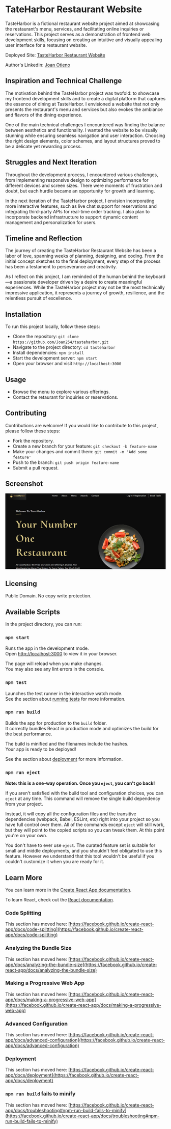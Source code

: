 # TateHarbor Restaurant Website

TasteHarbor is a fictional restaurant website project aimed at showcasing the restaurant's menu, services, and facilitating online inquiries or reservations. This project serves as a demonstration of frontend web development skills, focusing on creating an intuitive and visually appealing user interface for a restaurant website.

Deployed Site: [TasteHarbor Restaurant Website](https://tasteharbor-restaurant.netlify.app)

Author's LinkedIn: [Joan Otieno](https://www.linkedin.com/in/joan-achieng-869337190/)

## Inspiration and Technical Challenge

The motivation behind the TasteHarbor project was twofold: to showcase my frontend development skills and to create a digital platform that captures the essence of dining at TasteHarbor. I envisioned a website that not only presents the restaurant's menu and services but also evokes the ambiance and flavors of the dining experience.

One of the main technical challenges I encountered was finding the balance between aesthetics and functionality. I wanted the website to be visually stunning while ensuring seamless navigation and user interaction. Choosing the right design elements, color schemes, and layout structures proved to be a delicate yet rewarding process.

## Struggles and Next Iteration

Throughout the development process, I encountered various challenges, from implementing responsive design to optimizing performance for different devices and screen sizes. There were moments of frustration and doubt, but each hurdle became an opportunity for growth and learning.

In the next iteration of the TasteHarbor project, I envision incorporating more interactive features, such as live chat support for reservations and integrating third-party APIs for real-time order tracking. I also plan to incorporate backend infrastructure to support dynamic content management and personalization for users.

## Timeline and Reflection

The journey of creating the TasteHarbor Restaurant Website has been a labor of love, spanning weeks of planning, designing, and coding. From the initial concept sketches to the final deployment, every step of the process has been a testament to perseverance and creativity.

As I reflect on this project, I am reminded of the human behind the keyboard—a passionate developer driven by a desire to create meaningful experiences. While the TasteHarbor project may not be the most technically impressive application, it represents a journey of growth, resilience, and the relentless pursuit of excellence.

## Installation

To run this project locally, follow these steps:
* Clone the repository: `git clone https://github.com/Joan254/tasteharbor.git`
* Navigate to the project directory: `cd tasteharbor`
* Install dependencies: `npm install`
* Start the development server: `npm start`
* Open your browser and visit `http://localhost:3000`

## Usage

* Browse the menu to explore various offerings.
* Contact the retaurant for inquiries or reservations.

## Contributing

Contributions are welcome! If you would like to contribute to this project, please follow these steps:
* Fork the repository.
* Create a new branch for your feature: `git checkout -b feature-name`
* Make your changes and commit them: `git commit -m 'Add some feature'`
* Push to the branch: `git push origin feature-name`
* Submit a pull request.

## Screenshot

![alt text](tasteharbor-screenshot.png)

## Licensing

Public Domain. No copy write protection.

## Available Scripts

In the project directory, you can run:

### `npm start`

Runs the app in the development mode.\
Open [http://localhost:3000](http://localhost:3000) to view it in your browser.

The page will reload when you make changes.\
You may also see any lint errors in the console.

### `npm test`

Launches the test runner in the interactive watch mode.\
See the section about [running tests](https://facebook.github.io/create-react-app/docs/running-tests) for more information.

### `npm run build`

Builds the app for production to the `build` folder.\
It correctly bundles React in production mode and optimizes the build for the best performance.

The build is minified and the filenames include the hashes.\
Your app is ready to be deployed!

See the section about [deployment](https://facebook.github.io/create-react-app/docs/deployment) for more information.

### `npm run eject`

**Note: this is a one-way operation. Once you `eject`, you can't go back!**

If you aren't satisfied with the build tool and configuration choices, you can `eject` at any time. This command will remove the single build dependency from your project.

Instead, it will copy all the configuration files and the transitive dependencies (webpack, Babel, ESLint, etc) right into your project so you have full control over them. All of the commands except `eject` will still work, but they will point to the copied scripts so you can tweak them. At this point you're on your own.

You don't have to ever use `eject`. The curated feature set is suitable for small and middle deployments, and you shouldn't feel obligated to use this feature. However we understand that this tool wouldn't be useful if you couldn't customize it when you are ready for it.

## Learn More

You can learn more in the [Create React App documentation](https://facebook.github.io/create-react-app/docs/getting-started).

To learn React, check out the [React documentation](https://reactjs.org/).

### Code Splitting

This section has moved here: [https://facebook.github.io/create-react-app/docs/code-splitting](https://facebook.github.io/create-react-app/docs/code-splitting)

### Analyzing the Bundle Size

This section has moved here: [https://facebook.github.io/create-react-app/docs/analyzing-the-bundle-size](https://facebook.github.io/create-react-app/docs/analyzing-the-bundle-size)

### Making a Progressive Web App

This section has moved here: [https://facebook.github.io/create-react-app/docs/making-a-progressive-web-app](https://facebook.github.io/create-react-app/docs/making-a-progressive-web-app)

### Advanced Configuration

This section has moved here: [https://facebook.github.io/create-react-app/docs/advanced-configuration](https://facebook.github.io/create-react-app/docs/advanced-configuration)

### Deployment

This section has moved here: [https://facebook.github.io/create-react-app/docs/deployment](https://facebook.github.io/create-react-app/docs/deployment)

### `npm run build` fails to minify

This section has moved here: [https://facebook.github.io/create-react-app/docs/troubleshooting#npm-run-build-fails-to-minify](https://facebook.github.io/create-react-app/docs/troubleshooting#npm-run-build-fails-to-minify)
